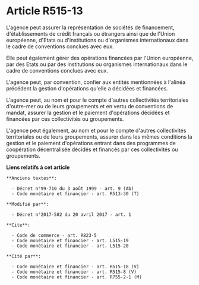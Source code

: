 # Article R515-13

L'agence peut assurer la représentation de sociétés de financement, d'établissements de crédit français ou étrangers ainsi
que de l'Union européenne, d'Etats ou d'institutions ou d'organismes internationaux dans le cadre de conventions conclues
avec eux.

Elle peut également gérer des opérations financées par l'Union européenne, par des Etats ou par des institutions ou
organismes internationaux dans le cadre de conventions conclues avec eux.

L'agence peut, par convention, confier aux entités mentionnées à l'alinéa précédent la gestion d'opérations qu'elle a
décidées et financées.

L'agence peut, au nom et pour le compte d'autres collectivités territoriales d'outre-mer ou de leurs groupements et en vertu
de conventions de mandat, assurer la gestion et le paiement d'opérations décidées et financées par ces collectivités ou
groupements.

L'agence peut également, au nom et pour le compte d'autres collectivités territoriales ou de leurs groupements, assurer dans
les mêmes conditions la gestion et le paiement d'opérations entrant dans des programmes de coopération décentralisée décidés
et financés par ces collectivités ou groupements.

**Liens relatifs à cet article**

	**Anciens textes**:

	  - Décret n°99-710 du 3 août 1999 - art. 9 (Ab)
	  - Code monétaire et financier - art. R513-30 (T)

	**Modifié par**:

	  - Décret n°2017-582 du 20 avril 2017 - art. 1

	**Cite**:

	  - Code de commerce - art. R823-5
	  - Code monétaire et financier - art. L515-19
	  - Code monétaire et financier - art. L515-20

	**Cité par**:

	  - Code monétaire et financier - art. R515-18 (V)
	  - Code monétaire et financier - art. R515-8 (V)
	  - Code monétaire et financier - art. R755-2-1 (M)
